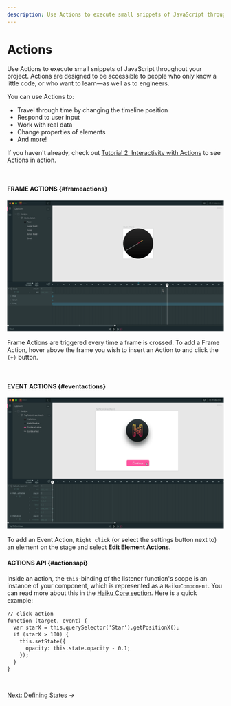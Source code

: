 ```yaml
---
description: Use Actions to execute small snippets of JavaScript throughout your project. Actions are designed to be accessible to people who only know a little code, or who want to learn—as well as to engineers.
---
```


# Actions

Use Actions to execute small snippets of JavaScript throughout your project. Actions are designed to be accessible to people who only know a little code, or who want to learn—as well as to engineers.

You can use Actions to:

* Travel through time by changing the timeline position
* Respond to user input
* Work with real data
* Change properties of elements
* And more!

If you haven't already, check out [Tutorial 2: Interactivity with Actions](https://www.haiku.ai/blog/designing-the-real-thing-with-haiku-actions/) to see Actions in action.

<br>

#### FRAME ACTIONS {#frameactions}

![](/assets/insert-frame-action.gif)

Frame Actions are triggered every time a frame is crossed. To add a Frame Action, hover above the frame you wish to insert an Action to and click the `(+)` button.

<br>

#### EVENT ACTIONS {#eventactions}

![](/assets/insert-event-action.gif)

To add an Event Action, `Right click` (or select the settings button next to) an element on the stage and select **Edit Element Actions**.

#### ACTIONS API {#actionsapi}

Inside an action, the `this`-binding of the listener function's scope is an instance of your component, which is represented as a `HaikuComponent`. You can read more about this in the [Haiku Core section](/embedding-and-using-haiku/haiku-core-api.md). Here is a quick example:

```
// click action
function (target, event) {
  var starX = this.querySelector('Star').getPositionX();
  if (starX > 100) {
    this.setState({
      opacity: this.state.opacity - 0.1;
    });
  }
}
```

<br>

[Next: Defining States](/using-haiku/defining-states.md) &rarr;
